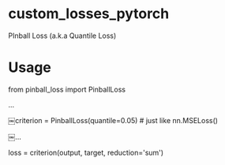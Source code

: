 # custom_losses_pytorch
PInball Loss (a.k.a Quantile Loss)

# Usage
from pinball_loss import PinballLoss

...

￼criterion = PinballLoss(quantile=0.05) # just like nn.MSELoss()

￼...

loss = criterion(output, target, reduction='sum')
